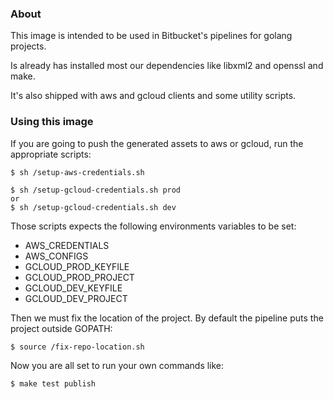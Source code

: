 ### About

This image is intended to be used in Bitbucket's pipelines for golang projects.

Is already has installed most our dependencies like libxml2 and openssl and make.

It's also shipped with aws and gcloud clients and some utility scripts.

### Using this image

If you are going to push the generated assets to aws or gcloud, run the appropriate scripts:

    $ sh /setup-aws-credentials.sh
    
    $ sh /setup-gcloud-credentials.sh prod
    or
    $ sh /setup-gcloud-credentials.sh dev

Those scripts expects the following environments variables to be set:
    
  - AWS_CREDENTIALS
  - AWS_CONFIGS
  - GCLOUD_PROD_KEYFILE
  - GCLOUD_PROD_PROJECT
  - GCLOUD_DEV_KEYFILE
  - GCLOUD_DEV_PROJECT

Then we must fix the location of the project. By default the pipeline puts the project outside GOPATH:

    $ source /fix-repo-location.sh

Now you are all set to run your own commands like:

    $ make test publish
